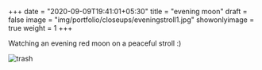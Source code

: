+++
date = "2020-09-09T19:41:01+05:30"
title = "evening moon"
draft = false
image = "img/portfolio/closeups/eveningstroll1.jpg"
showonlyimage = true
weight = 1
+++

Watching an evening red moon on a peaceful stroll :)

![trash](/img/portfolio/eveningstroll.jpg)
